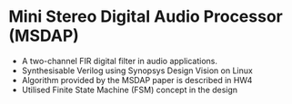 # Mini Stereo Digital Audio Processor (MSDAP)
* A two-channel FIR digital filter in audio applications. 
* Synthesisable Verilog using Synopsys Design Vision on Linux
* Algorithm provided by the MSDAP paper is described in HW4
* Utilised Finite State Machine (FSM) concept in the design
